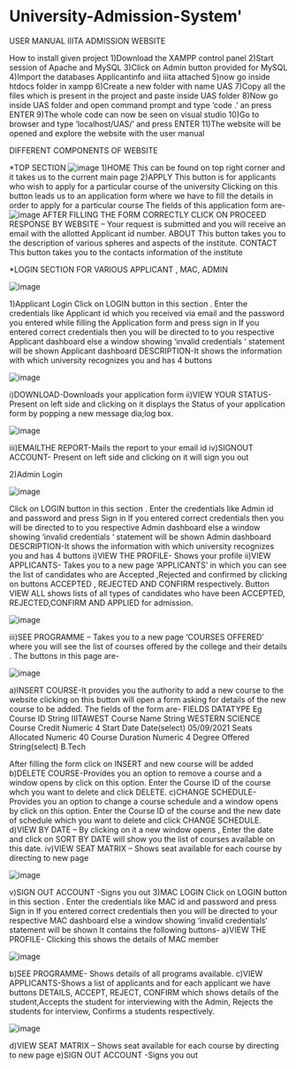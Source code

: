 # University-Admission-System'
USER MANUAL IIITA ADMISSION WEBSITE

How to install given project
1)Download the XAMPP control panel
2)Start session of Apache and MySQL 
3)Click on Admin button provided for MySQL
4)Import the databases Applicantinfo and iiita attached
5)now go inside htdocs folder in xampp
6)Create a new folder with name UAS
7)Copy all the files which is present in the project and paste inside UAS folder
8)Now go inside UAS folder and open command prompt and type ‘code .’ an press ENTER
9)The whole code can now be seen on visual studio
10)Go to browser and type ‘localhost/UAS/’ and press ENTER
11)The website will be opened and explore the website with the user manual

DIFFERENT COMPONENTS OF WEBSITE

*TOP SECTION
![image](https://user-images.githubusercontent.com/53832122/183245182-ed15aea5-2855-4dd3-b873-a9e6557d128f.png)
1)HOME 
This can be found on top right corner and it takes us to the current main page
2)APPLY 
This button is for applicants who wish to apply for a particular course of the university
Clicking on this button leads us to an application form where we have to fill the details in order to apply for a particular course
The fields of this application form are-
![image](https://user-images.githubusercontent.com/53832122/183245227-080c43a5-ed8e-4fad-aee7-f634146079ea.png)
AFTER FILLING THE FORM CORRECTLY CLICK ON PROCEED
RESPONSE BY WEBSITE – Your request is submitted and you will receive an email with the allotted Applicant id number.
ABOUT
This button takes you to the description of various spheres and aspects of the institute.
CONTACT
This button takes you to the contacts information of the institute

*LOGIN SECTION FOR VARIOUS APPLICANT , MAC, ADMIN

![image](https://user-images.githubusercontent.com/53832122/183245238-b0071a6c-3940-4cb5-8e63-778c48906089.png)

1)Applicant Login
Click on LOGIN button in this section . Enter the credentials like Applicant id which you received via email and the password you entered while filling the Application form and press sign in
If you entered correct credentials then you will be directed to to you respective Applicant dashboard 
else a window showing ‘invalid credentials ‘ statement will be shown
Applicant dashboard
DESCRIPTION-It shows the information with which university recognizes you and has 4 buttons

![image](https://user-images.githubusercontent.com/53832122/183245245-03e14fe5-3d01-48e1-90a0-806a4ac5fe56.png)

i)DOWNLOAD-Downloads your application form
ii)VIEW YOUR STATUS- Present on left side and clicking on it displays the Status of your application form by popping a new message dia;log box.

![image](https://user-images.githubusercontent.com/53832122/183245256-fb702516-90e4-48a4-982a-93205613f3eb.png)

iii)EMAILTHE REPORT-Mails the report to your email id
iv)SIGNOUT ACCOUNT- Present on left side and clicking on it will sign you out



2)Admin Login

![image](https://user-images.githubusercontent.com/53832122/183245271-ca891070-102e-4915-bc9d-3cedbb55e97b.png)

Click on LOGIN button in this section . Enter the credentials like Admin id and password and press Sign in
If you entered correct credentials then you will be directed to to you respective Admin dashboard 
else a window showing ‘invalid credentials ‘ statement will be shown
Admin dashboard
DESCRIPTION-It shows the information with which university recognizes you and has 4 buttons
i)VIEW THE PROFILE- Shows your profile
ii)VIEW APPLICANTS- Takes you to a new page ‘APPLICANTS’ in which you can see the list of candidates who are Accepted ,Rejected and confirmed by clicking on buttons ACCEPTED , REJECTED AND CONFIRM respectively.
Button VIEW ALL shows lists of all types of candidates who have been ACCEPTED, REJECTED,CONFIRM AND APPLIED  for admission.

![image](https://user-images.githubusercontent.com/53832122/183245283-cedead6f-b6c3-49c7-9c64-8287480ed8b0.png)

iii)SEE PROGRAMME – Takes you to a new page ‘COURSES OFFERED’  where you will see the list of courses offered by the college and their details . The buttons in this page are-

![image](https://user-images.githubusercontent.com/53832122/183245292-2fa6c90f-7eb8-4151-91af-c1121a01f3f4.png)

a)INSERT COURSE-It provides you the authority to add a new course to the website clicking on this button will open a form asking for details of the new course to be added. 
The fields of the form are-
FIELDS	        DATATYPE	        Eg
Course ID	      String	          IIITAWEST
Course Name	    String	          WESTERN SCIENCE
Course Credit	  Numeric	          4
Start Date	    Date(select)	    05/09/2021
Seats Allocated	Numeric	          40
Course Duration	Numeric 	        4
Degree Offered	String(select)	  B.Tech
		
		

After filling the form click on INSERT and new course will be added
b)DELETE COURSE-Provides you an option to remove a course and a window opens by click on this option. Enter the Course ID of the course whch you want to delete and click DELETE.
c)CHANGE SCHEDULE- Provides you an option to change a course schedule and a window opens by click on this option. Enter the Course ID of the course and the new date of schedule which you want to delete and click CHANGE SCHEDULE.
d)VIEW BY DATE – By clicking on it a new window opens , Enter the date and click on SORT BY DATE will show you the list of courses available on this date.
iv)VIEW SEAT MATRIX – Shows seat available for each course by directing to new page

![image](https://user-images.githubusercontent.com/53832122/183245369-55f704f9-e9a6-4a06-bf86-e33ecca2b08a.png)

v)SIGN OUT ACCOUNT -Signs you out 
3)MAC LOGIN
Click on LOGIN button in this section . Enter the credentials like MAC id and password and press Sign in
If you entered correct credentials then you will be directed to  your respective MAC dashboard 
else a window showing ‘invalid credentials‘ statement will be shown
It contains the following buttons-
a)VIEW THE PROFILE- Clicking this shows the details of MAC member

![image](https://user-images.githubusercontent.com/53832122/183245387-e9cfc2ab-138f-4eab-86b6-7626bea1beb5.png)

b)SEE PROGRAMME- Shows details of all programs available.
c)VIEW APPLICANTS-Shows a list of applicants and for each applicant we have buttons DETAILS, ACCEPT, REJECT, CONFIRM which shows details of the student,Accepts the student for interviewing with the Admin, Rejects the students for interview, Confirms a students respectively.

![image](https://user-images.githubusercontent.com/53832122/183245403-06a7d9be-9e5d-40d9-a44c-03a19415a9ba.png)

d)VIEW SEAT MATRIX – Shows seat available for each course by directing to new page
e)SIGN OUT ACCOUNT -Signs you out 


